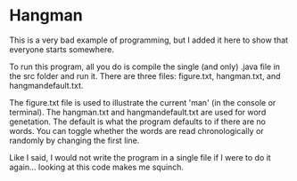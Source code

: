 # Hangman
 
This is a very bad example of programming, but I added it here to show that everyone starts somewhere. 

To run this program, all you do is compile the single (and only) .java file in the src folder and run it. There are three files: figure.txt, hangman.txt, and hangmandefault.txt. 

The figure.txt file is used to illustrate the current 'man' (in the console or terminal).
The hangman.txt and hangmandefault.txt are used for word genetation. The default is what the program defaults to if there are no words. You can toggle whether the words are read chronologically or randomly by changing the first line.

Like I said, I would not write the program in a single file if I were to do it again... looking at this code makes me squinch.
